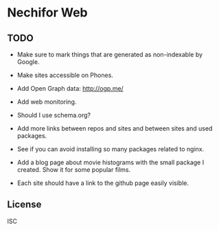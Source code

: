 # Nechifor Web

## TODO

- Make sure to mark things that are generated as non-indexable by Google.

- Make sites accessible on Phones.

- Add Open Graph data: http://ogp.me/

- Add web monitoring.

- Should I use schema.org?

- Add more links between repos and sites and between sites and used packages.

- See if you can avoid installing so many packages related to nginx.

- Add a blog page about movie histograms with the small package I created. Show
  it for some popular films.

- Each site should have a link to the github page easily visible.

## License

ISC
